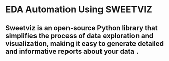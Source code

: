 # EDA Automation Using SWEETVIZ

## Sweetviz is an open-source Python library that simplifies the process of data exploration and visualization, making it easy to generate detailed and informative reports about your data . 

